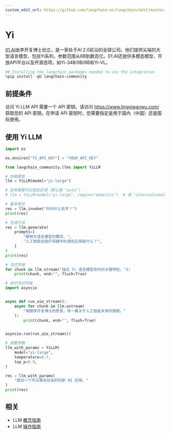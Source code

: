 ```yaml
---
custom_edit_url: https://github.com/langchain-ai/langchain/edit/master/docs/docs/integrations/llms/yi.ipynb
---
```


# Yi
[01.AI](https://www.lingyiwanwu.com/en)由李开复博士创立，是一家处于AI 2.0前沿的全球公司。他们提供尖端的大型语言模型，包括Yi系列，参数范围从6B到数百亿。01.AI还提供多模态模型、开放API平台以及开源选项，如Yi-34B/9B/6B和Yi-VL。

```python
## Installing the langchain packages needed to use the integration
%pip install -qU langchain-community
```

## 前提条件
访问 Yi LLM API 需要一个 API 密钥。请访问 https://www.lingyiwanwu.com/ 获取您的 API 密钥。在申请 API 密钥时，您需要指定是用于国内（中国）还是国际使用。

## 使用 Yi LLM


```python
import os

os.environ["YI_API_KEY"] = "YOUR_API_KEY"

from langchain_community.llms import YiLLM

# 加载模型
llm = YiLLM(model="yi-large")

# 如有需要可以指定区域（默认是 "auto"）
# llm = YiLLM(model="yi-large", region="domestic")  # 或 "international"

# 基本用法
res = llm.invoke("你叫什么名字？")
print(res)
```


```python
# 生成方法
res = llm.generate(
    prompts=[
        "解释大语言模型的概念。",
        "人工智能在医疗保健中的潜在应用是什么？",
    ]
)
print(res)
```


```python
# 流式传输
for chunk in llm.stream("描述 Yi 语言模型系列的关键特性。"):
    print(chunk, end="", flush=True)
```


```python
# 异步流式传输
import asyncio


async def run_aio_stream():
    async for chunk in llm.astream(
        "根据李开复博士的愿景，写一篇关于人工智能未来的简报。"
    ):
        print(chunk, end="", flush=True)


asyncio.run(run_aio_stream())
```


```python
# 调整参数
llm_with_params = YiLLM(
    model="yi-large",
    temperature=0.7,
    top_p=0.9,
)

res = llm_with_params(
    "提出一个可以惠及社会的创新 AI 应用。"
)
print(res)
```

## 相关

- LLM [概念指南](/docs/concepts/#llms)
- LLM [操作指南](/docs/how_to/#llms)